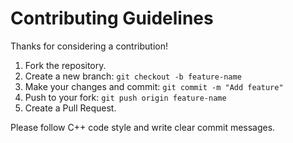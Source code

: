 # Contributing Guidelines

Thanks for considering a contribution!

1. Fork the repository.
2. Create a new branch: `git checkout -b feature-name`
3. Make your changes and commit: `git commit -m "Add feature"`
4. Push to your fork: `git push origin feature-name`
5. Create a Pull Request.

Please follow C++ code style and write clear commit messages.

